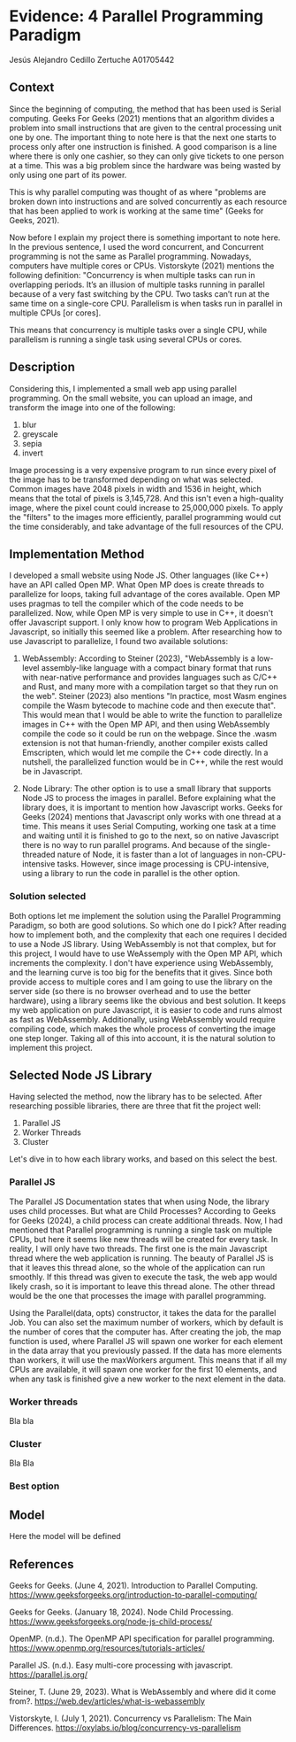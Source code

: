 # Evidence: 4 Parallel Programming Paradigm
Jesús Alejandro Cedillo Zertuche A01705442

## Context
Since the beginning of computing, the method that has been used is Serial computing. Geeks For Geeks (2021) mentions that an algorithm divides a problem into small instructions that are given to the central processing unit one by one. The important thing to note here is that the next one starts to process only after one instruction is finished. A good comparison is a line where there is only one cashier, so they can only give tickets to one person at a time. This was a big problem since the hardware was being wasted by only using one part of its power. 

This is why parallel computing was thought of as where "problems are broken down into instructions and are solved concurrently as each resource that has been applied to work is working at the same time" (Geeks for Geeks, 2021). 

Now before I explain my project there is something important to note here. In the previous sentence, I used the word concurrent, and Concurrent programming is not the same as Parallel programming. Nowadays, computers have multiple cores or CPUs. Vistorskyte (2021) mentions the following definition: "Concurrency is when multiple tasks can run in overlapping periods. It’s an illusion of multiple tasks running in parallel because of a very fast switching by the CPU. Two tasks can’t run at the same time on a single-core CPU. Parallelism is when tasks run in parallel in multiple CPUs [or cores].

This means that concurrency is multiple tasks over a single CPU, while parallelism is running a single task using several CPUs or cores. 

## Description
Considering this, I implemented a small web app using parallel programming. On the small website, you can upload an image, and transform the image into one of the following:

1. blur
2. greyscale
3. sepia
4. invert

Image processing is a very expensive program to run since every pixel of the image has to be transformed depending on what was selected. Common images have 2048 pixels in width and 1536 in height, which means that the total of pixels is 3,145,728. And this isn't even a high-quality image, where the pixel count could increase to 25,000,000 pixels. To apply the "filters" to the images more efficiently, parallel programming would cut the time considerably, and take advantage of the full resources of the CPU. 

## Implementation Method
I developed a small website using Node JS. Other languages (like C++) have an API called Open MP. What Open MP does is create threads to parallelize for loops, taking full advantage of the cores available. Open MP uses pragmas to tell the compiler which of the code needs to be parallelized. Now, while Open MP is very simple to use in C++, it doesn't offer Javascript support. I only know how to program Web Applications in Javascript, so initially this seemed like a problem. After researching how to use Javascript to parallelize, I found two available solutions: 

1. WebAssembly: According to Steiner (2023), "WebAssembly is a low-level assembly-like language with a compact binary format that runs with near-native performance and provides languages such as C/C++ and Rust, and many more with a compilation target so that they run on the web". Steiner (2023) also mentions "In practice, most Wasm engines compile the Wasm bytecode to machine code and then execute that". This would mean that I would be able to write the function to parallelize images in C++ with the Open MP API, and then using WebAssembly compile the code so it could be run on the webpage. Since the .wasm extension is not that human-friendly, another compiler exists called Emscripten, which would let me compile the C++ code directly. In a nutshell, the parallelized function would be in C++, while the rest would be in Javascript.
   
2. Node Library: The other option is to use a small library that supports Node JS to process the images in parallel. Before explaining what the library does, it is important to mention how Javascript works. Geeks for Geeks (2024) mentions that Javascript only works with one thread at a time. This means it uses Serial Computing, working one task at a time and waiting until it is finished to go to the next, so on native Javascript there is no way to run parallel programs. And because of the single-threaded nature of Node, it is faster than a lot of languages in non-CPU-intensive tasks. However, since image processing is CPU-intensive, using a library to run the code in parallel is the other option. 

### Solution selected
Both options let me implement the solution using the Parallel Programming Paradigm, so both are good solutions. So which one do I pick? After reading how to implement both, and the complexity that each one requires I decided to use a Node JS library. Using WebAssembly is not that complex, but for this project, I would have to use WeAssemply with the Open MP API, which increments the complexity. I don't have experience using WebAssembly, and the learning curve is too big for the benefits that it gives. Since both provide access to multiple cores and I am going to use the library on the server side (so there is no browser overhead and to use the better hardware), using a library seems like the obvious and best solution. It keeps my web application on pure Javascript, it is easier to code and runs almost as fast as WebAssembly. Additionally, using WebAssembly would require compiling code, which makes the whole process of converting the image one step longer. Taking all of this into account, it is the natural solution to implement this project. 

## Selected Node JS Library 
Having selected the method, now the library has to be selected. After researching possible libraries, there are three that fit the project well:
1. Parallel JS
2. Worker Threads
3. Cluster

Let's dive in to how each library works, and based on this select the best. 

### Parallel JS
The Parallel JS Documentation states that when using Node, the library uses child processes. But what are Child Processes? According to Geeks for Geeks (2024), a child process can create additional threads. Now, I had mentioned that Parallel programming is running a single task on multiple CPUs, but here it seems like new threads will be created for every task. In reality, I will only have two threads. The first one is the main Javascript thread where the web application is running. The beauty of Parallel JS is that it leaves this thread alone, so the whole of the application can run smoothly. If this thread was given to execute the task, the web app would likely crash, so it is important to leave this thread alone. The other thread would be the one that processes the image with parallel programming. 

Using the Parallel(data, opts) constructor, it takes the data for the parallel Job. You can also set the maximum number of workers, which by default is the number of cores that the computer has. After creating the job, the map function is used, where Parallel JS will spawn one worker for each element in the data array that you previously passed. If the data has more elements than workers, it will use the maxWorkers argument. This means that if all my CPUs are available, it will spawn one worker for the first 10 elements, and when any task is finished give a new worker to the next element in the data.

### Worker threads
Bla bla

### Cluster
Bla Bla

### Best option

## Model
Here the model will be defined

## References
Geeks for Geeks. (June 4, 2021). Introduction to Parallel Computing. https://www.geeksforgeeks.org/introduction-to-parallel-computing/ 

Geeks for Geeks. (January 18, 2024). Node Child Processing. https://www.geeksforgeeks.org/node-js-child-process/

OpenMP. (n.d.). The OpenMP API specification for parallel programming. https://www.openmp.org/resources/tutorials-articles/

Parallel JS. (n.d.). Easy multi-core processing with javascript. https://parallel.js.org/

Steiner, T. (June 29, 2023). What is WebAssembly and where did it come from?. https://web.dev/articles/what-is-webassembly

Vistorskyte, I. (July 1, 2021). Concurrency vs Parallelism: The Main Differences. https://oxylabs.io/blog/concurrency-vs-parallelism
